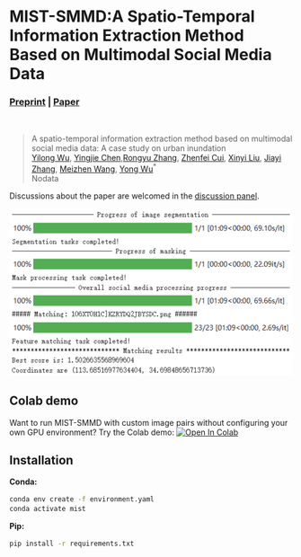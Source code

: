 # MIST-SMMD:A Spatio-Temporal Information Extraction Method Based on Multimodal Social Media Data
### [Preprint](https://www.preprints.org/manuscript/202305.1205/v2) | [Paper](https://www.mdpi.com/journal/ijgi)
<br/>

>A spatio-temporal information extraction method based on multimodal social media data: A case study on urban inundation  
>[Yilong Wu](https://github.com/uyoin),  [Yingjie Chen](https://github.com/FalleNSakura2002),[Rongyu Zhang](https://github.com/hz157), [Zhenfei Cui](http://geo.fjnu.edu.cn/main.htm), [Xinyi Liu](http://geo.fjnu.edu.cn/main.htm), [Jiayi Zhang](http://geo.fjnu.edu.cn/main.htm), [Meizhen Wang](http://dky.njnu.edu.cn/info/1213/3986.htm), [Yong Wu](http://geo.fjnu.edu.cn/3e/21/c4964a81441/page.htm)<sup>*</sup>  
> Nodata  

Discussions about the paper are welcomed in the [discussion panel](https://github.com/discussions).

![Data](img/LSGL.png)

## Colab demo
Want to run MIST-SMMD with custom image pairs without configuring your own GPU environment? Try the Colab demo:
[![Open In Colab](https://colab.research.google.com/assets/colab-badge.svg)](https://colab.research.google.com/drive/1BO1gBlShIJn0E0LILbBlghXcaQ85N5XQ?usp=sharing)

## Installation
**Conda:**
```bash
conda env create -f environment.yaml
conda activate mist
```
**Pip:**
``` bash
pip install -r requirements.txt
```
